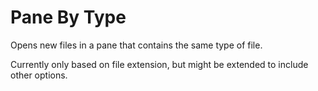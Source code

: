 # Pane By Type

Opens new files in a pane that contains the same type of file.

Currently only based on file extension, but might be extended to include other options.
